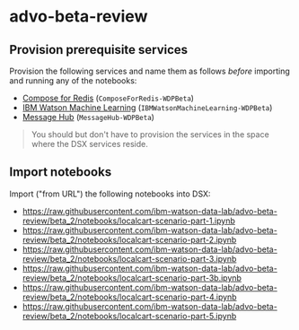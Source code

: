 # advo-beta-review

## Provision prerequisite services
Provision the following services and name them as follows *before* importing and running any of the notebooks:
 - [Compose for Redis](https://console.bluemix.net/catalog/services/compose-for-redis?) (`ComposeForRedis-WDPBeta`)
 - [IBM Watson Machine Learning](https://console.bluemix.net/catalog/services/ibm-watson-machine-learning) (`IBMWatsonMachineLearning-WDPBeta`)
 - [Message Hub](https://console.bluemix.net/catalog/services/message-hub) (`MessageHub-WDPBeta`)
 > You should but don't have to provision the services in the space where the DSX services reside.
 
## Import notebooks
 Import ("from URL") the following notebooks into DSX: 
 - https://raw.githubusercontent.com/ibm-watson-data-lab/advo-beta-review/beta_2/notebooks/localcart-scenario-part-1.ipynb
 - https://raw.githubusercontent.com/ibm-watson-data-lab/advo-beta-review/beta_2/notebooks/localcart-scenario-part-2.ipynb
 - https://raw.githubusercontent.com/ibm-watson-data-lab/advo-beta-review/beta_2/notebooks/localcart-scenario-part-3.ipynb
 - https://raw.githubusercontent.com/ibm-watson-data-lab/advo-beta-review/beta_2/notebooks/localcart-scenario-part-3b.ipynb
 - https://raw.githubusercontent.com/ibm-watson-data-lab/advo-beta-review/beta_2/notebooks/localcart-scenario-part-4.ipynb
 - https://raw.githubusercontent.com/ibm-watson-data-lab/advo-beta-review/beta_2/notebooks/localcart-scenario-part-5.ipynb
